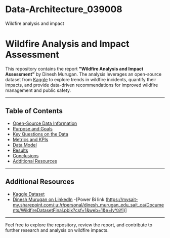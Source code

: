 # Data-Architecture_039008
Wildfire analysis and impact
# Wildfire Analysis and Impact Assessment

This repository contains the report **"Wildfire Analysis and Impact Assessment"** by Dinesh Murugan. The analysis leverages an open-source dataset from [Kaggle](https://www.kaggle.com/) to explore trends in wildfire incidents, quantify their impacts, and provide data-driven recommendations for improved wildfire management and public safety.

---

## Table of Contents

- [Open-Source Data Information](#open-source-data-information)
- [Purpose and Goals](#purpose-and-goals)
- [Key Questions on the Data](#key-questions-on-the-data)
- [Metrics and KPIs](#metrics-and-kpis)
- [Data Model](#data-model)
- [Results](#results)
- [Conclusions](#conclusions)
- [Additional Resources](#additional-resources)

---



## Additional Resources

- [Kaggle Dataset](https://www.kaggle.com/)
- [Dinesh Murugan on LinkedIn](https://www.linkedin.com/in/dinesh0410)
  -[Power Bi link (https://mysait-my.sharepoint.com/:u:/r/personal/dinesh_murugan_edu_sait_ca/Documents/WildfireDatasetFinal.pbix?csf=1&web=1&e=IvYaYl)]
---

Feel free to explore the repository, review the report, and contribute to further research and analysis on wildfire impacts.

